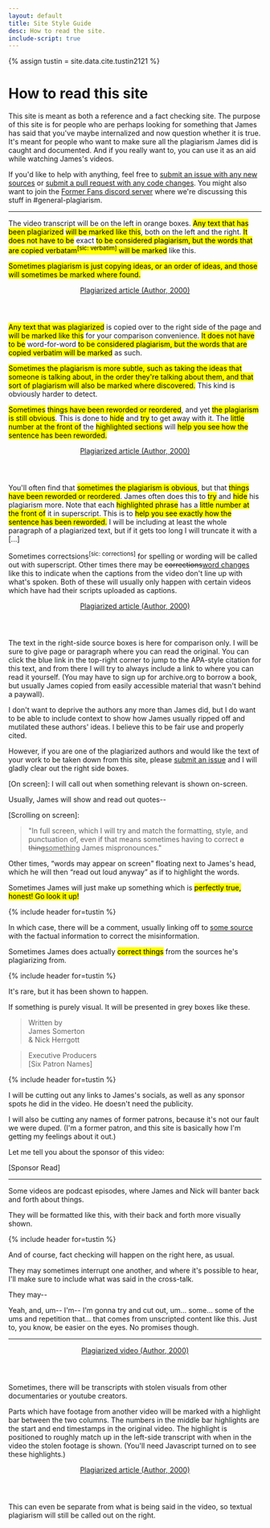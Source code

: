 ```yaml
---
layout: default
title: Site Style Guide
desc: How to read the site.
include-script: true
---
```

{% assign tustin = site.data.cite.tustin2121 %}

# How to read this site

This site is meant as both a reference and a fact checking site. The purpose of this site is for people who are perhaps looking for something that James has said that you've maybe internalized and now question whether it is true. It's meant for people who want to make sure all the plagiarism James did is caught and documented. And if you really want to, you can use it as an aid while watching James's videos.

If you'd like to help with anything, feel free to [submit an issue with any new sources](https://github.com/tustin2121/James_Somerton_Transcripts/issues) or [submit a pull request with any code changes](https://github.com/tustin2121/James_Somerton_Transcripts/pulls). You might also want to join the [Former Fans discord server](https://discord.gg/PVXTAeVZHE) where we're discussing this stuff in #general-plagiarism.

<div>

-----

<compare>
<james>

The video transcript will be on the left in orange boxes. <mark>Any text that has been plagiarized</mark> <mark>will be marked like this</mark>, both on the left and the right. <mark>It does not have to be</mark> exact <mark>to be considered plagiarism, but the words that are copied verbatam<sup class="add">[sic: verbatim]</sup> will be marked</mark> like this.

<mark x>Sometimes plagiarism is just copying ideas, or an order of ideas, and those will sometimes be marked where found.</mark>

</james>
<from>
<header><a class="citation" href="#">Plagiarized article (Author, 2000)</a></header>

<mark>Any text that was plagiarized</mark> is copied over to the right side of the page and <mark>will be marked like this</mark> for your comparison convenience. <mark>It does not have to be</mark> word-for-word <mark>to be considered plagiarism, but the words that are copied verbatim will be marked</mark> as such. 

<mark x>Sometimes the plagiarism is more subtle, such as taking the ideas that someone is talking about, in the order they're talking about them, and that sort of plagiarism will also be marked where discovered.</mark> This kind is obviously harder to detect.

</from>
<james {% include timecode %}>

<mark num=1>Sometimes</mark> <mark num=2>things have been reworded or reordered</mark>, and yet <mark num=3>the plagiarism is still obvious</mark>. This is done to <mark num=4>hide</mark> and <mark num=5>try</mark> to get away with it. The <mark num=6>little number at the front of</mark> the <mark num=7>highlighted sections</mark> will <mark>help you see how the sentence has been reworded.</mark>

</james>
<from>
<header><a class="citation" href="#">Plagiarized article (Author, 2000)</a></header>

You'll often find that <mark num=1>sometimes</mark> <mark num=3>the plagiarism is obvious</mark>, but that <mark num=2>things have been reworded or reordered</mark>. James often does this to <mark num=5>try</mark> and <mark num=4>hide</mark> his plagiarism more. Note that each <mark num=7>highlighted phrase</mark> has a <mark num=6>little number at the front of</mark> it in superscript. This is to <mark>help you see exactly how the sentence has been reworded.</mark> I will be including at least the whole paragraph of a plagiarized text, but if it gets too long I will truncate it with a [...]

</from>
<james {% include timecode %}>

Sometimes correctsions<sup class="add">[sic: corrections]</sup> for spelling or wording will be called out with superscript. Other times there may be <del>corrections</del><ins>word changes</ins> like this to indicate when the captions from the video don't line up with what's spoken. Both of these will usually only happen with certain videos which have had their scripts uploaded as captions.

</james>
<from>
<header><a class="citation" href="#">Plagiarized article (Author, 2000)</a></header>

The text in the right-side source boxes is here for comparison only. I will be sure to give page or paragraph where you can read the original. You can click the blue link in the top-right corner to jump to the APA-style citation for this text, and from there I will try to always include a link to where you can read it yourself. (You may have to sign up for archive.org to borrow a book, but usually James copied from easily accessible material that wasn't behind a paywall).

I don't want to deprive the authors any more than James did, but I do want to be able to include context to show how James usually ripped off and mutilated these authors' ideas. I believe this to be fair use and properly cited.

However, if you are one of the plagiarized authors and would like the text of your work to be taken down from this site, please [submit an issue](https://github.com/tustin2121/James_Somerton_Transcripts/issues) and I will gladly clear out the right side boxes. 

</from>
<james>

\[On screen]: I will call out when something relevant is shown on-screen.

Usually, James will show and read out quotes--

\[Scrolling on screen]:
> "In full screen, which I will try and match the formatting, style, and punctuation of, even if that means sometimes having to correct <del>a thing</del><ins>something</ins> James mispronounces."

Other times, <q>words may appear on screen</q> floating next to James's head, which he will then <q>read out loud anyway</q> as if to highlight the words.

</james>
<from></from>
<james {% include timecode %}>

Sometimes James will just make up something which is <mark fc=false>perfectly true, honest! Go look it up!</mark>

</james>
<comment>
{% include header for=tustin %}

In which case, there will be a comment, usually linking off to [some source](https://en.wikipedia.org/wiki/Source) with the factual information to correct the misinformation.

</comment>
<james {% include timecode %}>

Sometimes James does actually <mark fc=true>correct things</mark> from the sources he's plagiarizing from.

</james>
<comment>
{% include header for=tustin %}

It's rare, but it has been shown to happen.

</comment>
<credits {% include timecode %} header="Title Card:">

If something is purely visual. It will be presented in grey boxes like these.

> Written by  
James Somerton  
& Nick Herrgott

> Executive Producers  
[Six Patron Names]

</credits>
<comment span=2>
{% include header for=tustin %}

I will be cutting out any links to James's socials, as well as any sponsor spots he did in the video. He doesn't need the publicity.

I will also be cutting any names of former patrons, because it's not our fault we were duped. (I'm a former patron, and this site is basically how I'm getting my feelings about it out.)

</comment>
<james {% include timecode %}>

Let me tell you about the sponsor of this video:

[Sponsor Read]
<!--ATLAS VPN. Blah blah blah-->

</james>
</compare>

</div>

----

<div class="podcast">

<compare>
<james>

Some videos are podcast episodes, where James and Nick will banter back and forth about things.

</james>
<nick>

They will be formatted like this, with their back and forth more visually shown.

</nick>
<comment span=2>
{% include header for=tustin %}

And of course, fact checking will happen on the right here, as usual.

</comment>
<james>

They may sometimes interrupt one another, and where it's possible to hear, I'll make sure to include what was said in the cross-talk.

</james>
<nick crosstalk>

They may--

</nick>
<nick>

Yeah, and, um-- I'm-- I'm gonna try and cut out, um... some... some of the ums and repetition that... that comes from unscripted content like this. Just to, you know, be easier on the eyes. No promises though.

</nick>
</compare>

</div>

----

<div class="visual">

<compare>
<visual class="color-3">
<header><a class="citation" href="#">Plagiarized video (Author, 2000)</a></header>

Sometimes, there will be transcripts with stolen visuals from other documentaries or youtube creators.

</visual>
<visual-line></visual-line>
<james>
	
<span visual=3 on="3:12" off="3:31">Parts which have footage from another video will be marked with a highlight bar between the two columns. The numbers in the middle bar highlights are the start and end timestamps in the original video.</span> The highlight is positioned to roughly match up in the left-side transcript with when in the video the stolen footage is shown. (You'll need Javascript turned on to see these highlights.)

</james>
<from>
<header><a class="citation" href="#">Plagiarized article (Author, 2000)</a></header>

This can even be separate from what is being said in the video, so textual plagiarism will still be called out on the right.

</from>
</compare>

</div>